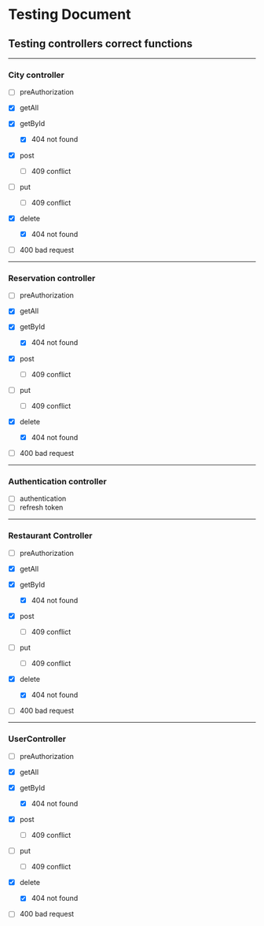 # Testing Document

## Testing controllers correct functions

--------------------------

### City controller

- [ ] preAuthorization

- [x] getAll
- [x] getById
  - [x] 404 not found
- [x] post
  - [ ] 409 conflict
- [ ] put
  - [ ] 409 conflict
- [x] delete
  - [x] 404 not found
- [ ] 400 bad request


--------------------------

### Reservation controller

- [ ] preAuthorization

- [x] getAll
- [x] getById
  - [x] 404 not found
- [x] post
  - [ ] 409 conflict
- [ ] put
  - [ ] 409 conflict
- [x] delete
  - [x] 404 not found
- [ ] 400 bad request

--------------------------

### Authentication controller

- [ ] authentication
- [ ] refresh token

--------------------------

### Restaurant Controller

- [ ] preAuthorization

- [x] getAll
- [x] getById
  - [x] 404 not found
- [x] post
  - [ ] 409 conflict
- [ ] put
  - [ ] 409 conflict
- [x] delete
  - [x] 404 not found
- [ ] 400 bad request


--------------------------

### UserController

- [ ] preAuthorization

- [x] getAll
- [x] getById
  - [x] 404 not found
- [x] post
  - [ ] 409 conflict
- [ ] put
  - [ ] 409 conflict
- [x] delete
  - [x] 404 not found
- [ ] 400 bad request